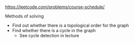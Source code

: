 https://leetcode.com/problems/course-schedule/


Methods of solving
- Find out whether there is a topological order for the graph
- Find whether there is a cycle in the graph
	- See cycle detection in lecture